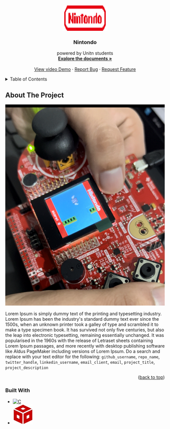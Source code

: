 <br />
<div align="center">
  <a href="https://github.com/github_username/repo_name">
    <img src="images/logoNintondo.png" alt="Logo" width="140" height="80">
  </a>

<h3 align="center">Nintondo</h3>

  <p align="center">
    powered by Unitn students
    <br />
    <a href="https://github.com/chaudhry0/Nintondo/tree/master/Documentazione"><strong>Explore the documents »</strong></a>
    <br />
    <br />
    <a href="https://github.com/github_username/repo_name">View video Demo</a>
    ·
    <a href="https://github.com/github_username/repo_name/issues">Report Bug</a>
    ·
    <a href="https://github.com/github_username/repo_name/issues">Request Feature</a>
  </p>
</div>



<!-- TABLE OF CONTENTS -->
<details>
  <summary>Table of Contents</summary>
  <ol>
    <li>
      <a href="#about-the-project">About The Project</a>
      <ul>
        <li><a href="#built-with">Built With</a></li>
      </ul>
    </li>
    <li>
      <a href="#getting-started">Getting Started</a>
      <ul>
        <li><a href="#prerequisites">Prerequisites</a></li>
        <li><a href="#installation">Installation</a></li>
      </ul>
    </li>
    <li><a href="#usage">Usage</a></li>
    <li><a href="#roadmap">Roadmap</a></li>
    <li><a href="#contact">Contact</a></li>
    <li><a href="#acknowledgments">Acknowledgments</a></li>
  </ol>
</details>

<!-- ABOUT THE PROJECT -->
## About The Project

[![Boosterpack image][boosterpack]](https://www.ti.com/tool/BOOSTXL-EDUMKII)

Lorem Ipsum is simply dummy text of the printing and typesetting industry. Lorem Ipsum has been the industry's standard dummy text ever since the 1500s, when an unknown printer took a galley of type and scrambled it to make a type specimen book. It has survived not only five centuries, but also the leap into electronic typesetting, remaining essentially unchanged. It was popularised in the 1960s with the release of Letraset sheets containing Lorem Ipsum passages, and more recently with desktop publishing software like Aldus PageMaker including versions of Lorem Ipsum.
Do a search and replace with your text editor for the following: `github_username`, `repo_name`, `twitter_handle`, `linkedin_username`, `email_client`, `email`, `project_title`, `project_description`

<p align="right">(<a href="#readme-top">back to top</a>)</p>

### Built With
* [![C][C-lan]][C-url]
* [![CCS][CCS-ide]][CCS-url]



[boosterpack]: images/IMG_boosterpack.PNG
[C-lan]: https://img.shields.io/badge/C%20Language-000000?style=for-the-badge&logo=c%2B%2B&logoColor=white
[C-url]: https://en.cppreference.com/w/c/language
[CCS-ide]: images/ccstudio.jpg 
[CCS-url]: https://www.ti.com/tool/CCSTUDIO
